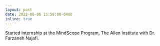 ```yaml
---
layout: post
date: 2022-06-06 15:59:00-0400
inline: true
---
```


Started internship at the MindScope Program, The Allen Institute with Dr. Farzaneh Najafi. 
